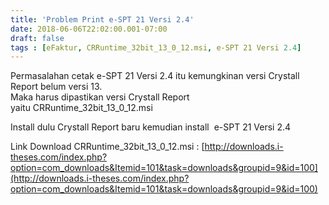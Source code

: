 ```yaml
---
title: 'Problem Print e-SPT 21 Versi 2.4'
date: 2018-06-06T22:02:00.001-07:00
draft: false
tags : [eFaktur, CRRuntime_32bit_13_0_12.msi, e-SPT 21 Versi 2.4]
---
```


  
Permasalahan cetak e-SPT 21 Versi 2.4 itu kemungkinan versi Crystall Report belum versi 13.  
Maka harus dipastikan versi Crystall Report yaitu CRRuntime\_32bit\_13\_0\_12.msi  
  
Install dulu Crystall Report baru kemudian install  e-SPT 21 Versi 2.4  
  
Link Download CRRuntime\_32bit\_13\_0\_12.msi : [http://downloads.i-theses.com/index.php?option=com_downloads&Itemid=101&task=downloads&groupid=9&id=100](http://downloads.i-theses.com/index.php?option=com_downloads&Itemid=101&task=downloads&groupid=9&id=100)